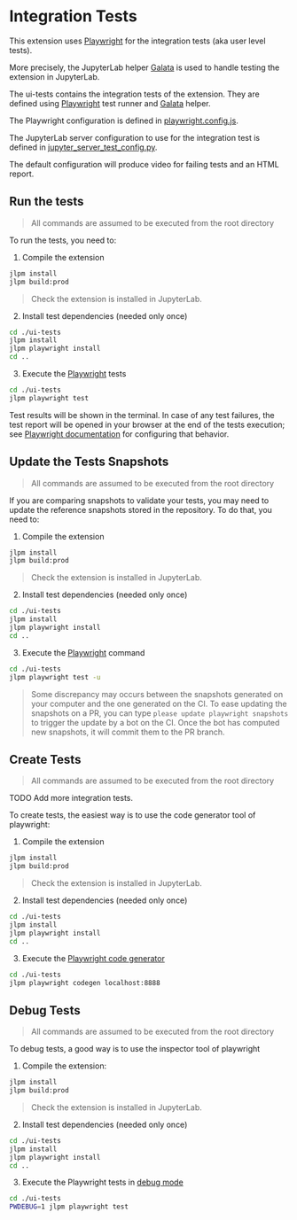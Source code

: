 # Integration Tests

This extension uses [Playwright](https://playwright.dev/docs/intro) for the integration tests (aka user level tests).

More precisely, the JupyterLab helper [Galata](https://github.com/jupyterlab/jupyterlab/tree/master/galata) is used to handle testing the extension in JupyterLab.

The ui-tests contains the integration tests of the extension. They are defined using [Playwright](https://playwright.dev/docs/intro) test runner and [Galata](https://github.com/jupyterlab/jupyterlab/tree/master/galata) helper.

The Playwright configuration is defined in [playwright.config.js](./playwright.config.js).

The JupyterLab server configuration to use for the integration test is defined in [jupyter_server_test_config.py](./jupyter_server_test_config.py).

The default configuration will produce video for failing tests and an HTML report.

## Run the tests

> All commands are assumed to be executed from the root directory

To run the tests, you need to:

1. Compile the extension

```bash
jlpm install
jlpm build:prod
```

> Check the extension is installed in JupyterLab.

2. Install test dependencies (needed only once)

```bash
cd ./ui-tests
jlpm install
jlpm playwright install
cd ..
```

3. Execute the [Playwright](https://playwright.dev/docs/intro) tests

```bash
cd ./ui-tests
jlpm playwright test
```

Test results will be shown in the terminal. In case of any test failures, the test report will be opened in your browser at the end of the tests execution; see [Playwright documentation](https://playwright.dev/docs/test-reporters#html-reporter) for configuring that behavior.

## Update the Tests Snapshots

> All commands are assumed to be executed from the root directory

If you are comparing snapshots to validate your tests, you may need to update the reference snapshots stored in the repository. To do that, you need to:

1. Compile the extension

```bash
jlpm install
jlpm build:prod
```

> Check the extension is installed in JupyterLab.

2. Install test dependencies (needed only once)

```bash
cd ./ui-tests
jlpm install
jlpm playwright install
cd ..
```

3. Execute the [Playwright](https://playwright.dev/docs/intro) command

```bash
cd ./ui-tests
jlpm playwright test -u
```

> Some discrepancy may occurs between the snapshots generated on your computer and
> the one generated on the CI. To ease updating the snapshots on a PR, you can
> type `please update playwright snapshots` to trigger the update by a bot on the CI.
> Once the bot has computed new snapshots, it will commit them to the PR branch.

## Create Tests

> All commands are assumed to be executed from the root directory

TODO Add more integration tests.

To create tests, the easiest way is to use the code generator tool of playwright:

1. Compile the extension

```bash
jlpm install
jlpm build:prod
```

> Check the extension is installed in JupyterLab.

2. Install test dependencies (needed only once)

```bash
cd ./ui-tests
jlpm install
jlpm playwright install
cd ..
```

3. Execute the [Playwright code generator](https://playwright.dev/docs/codegen)

```bash
cd ./ui-tests
jlpm playwright codegen localhost:8888
```

## Debug Tests

> All commands are assumed to be executed from the root directory

To debug tests, a good way is to use the inspector tool of playwright

1. Compile the extension:

```bash
jlpm install
jlpm build:prod
```

> Check the extension is installed in JupyterLab.

2. Install test dependencies (needed only once)

```bash
cd ./ui-tests
jlpm install
jlpm playwright install
cd ..
```

3. Execute the Playwright tests in [debug mode](https://playwright.dev/docs/debug)

```bash
cd ./ui-tests
PWDEBUG=1 jlpm playwright test
```
